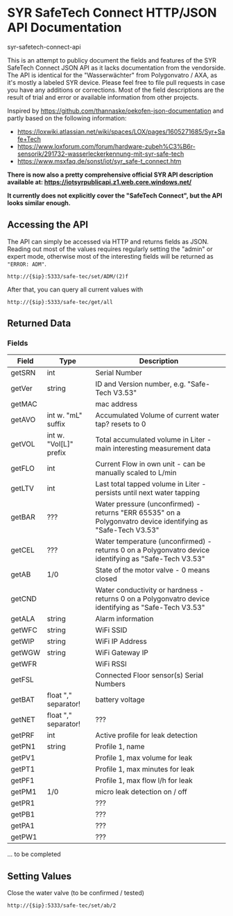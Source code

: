 # SYR SafeTech Connect HTTP/JSON API Documentation
syr-safetech-connect-api

This is an attempt to publicy document the fields and features of the SYR SafeTech Connect JSON API as it lacks documentation from the vendorside. The API is identical for the "Wasserwächter" from Polygonvatro / AXA, as it's mostly a labeled SYR device. Please feel free to file pull requests in case you have any additions or corrections. Most of the field descriptions are the result of trial and error or available information from other projects.

Inspired by https://github.com/thannaske/oekofen-json-documentation and partly based on the following information:
* https://loxwiki.atlassian.net/wiki/spaces/LOX/pages/1605271685/Syr+Safe+Tech
* https://www.loxforum.com/forum/hardware-zubeh%C3%B6r-sensorik/291732-wasserleckerkennung-mit-syr-safe-tech
* https://www.msxfaq.de/sonst/iot/syr_safe-t_connect.htm

**There is now also a pretty comprehensive official SYR API description available at: https://iotsyrpublicapi.z1.web.core.windows.net/**

**It currently does not explicitly cover the "SafeTech Connect", but the API looks similar enough.**

## Accessing the API
The API can simply be accessed via HTTP and returns fields as JSON.
Reading out most of the values requires regularly setting the "admin" or expert mode, otherwise most of the interesting fields will be returned as `"ERROR: ADM"`. 
```
http://{$ip}:5333/safe-tec/set/ADM/(2)f
```

After that, you can query all current values with
```
http://{$ip}:5333/safe-tec/get/all
```

## Returned Data

### Fields
| Field | Type   |Description |
|-------|--------|----------|
|getSRN | int | Serial Number
|getVer | string | ID and Version number, e.g. "Safe-Tech V3.53"
|getMAC | | mac address
|getAVO | int w. "mL" suffix | Accumulated Volume of current water tap? resets to 0
|getVOL | int w. "Vol[L]" prefix| Total accumulated volume in Liter - main interesting measurement data
|getFLO | int | Current Flow in own unit - can be manually scaled to L/min
|getLTV | int | Last total tapped volume in Liter - persists until next water tapping
| getBAR| ??? | Water pressure (unconfirmed) - returns "ERR 65535" on a Polygonvatro device identifying as "Safe-Tech V3.53"
| getCEL| ??? | Water temperature (unconfirmed) - returns 0 on a Polygonvatro device identifying as "Safe-Tech V3.53"
| getAB | 1/0 | State of the motor valve - 0 means closed
| getCND| | Water conductivity or hardness - returns 0 on a Polygonvatro device identifying as "Safe-Tech V3.53"
| getALA| string | Alarm information
|getWFC | string | WiFi SSID
|getWIP | string | WiFi IP Address
|getWGW | string | WiFi Gateway IP
|getWFR | | WiFi RSSI
|getFSL | | Connected Floor sensor(s) Serial Numbers
|getBAT | float "," separator! | battery voltage 
|getNET | float "," separator! |  ??? 
| getPRF| int | Active profile for leak detection
|getPN1 | string | Profile 1, name
|getPV1 | | Profile 1, max volume for leak
|getPT1 | | Profile 1, max minutes for leak
|getPF1 | | Profile 1, max flow l/h for leak
|getPM1 |1/0|  micro leak detection on / off
|getPR1 | | ???
|getPB1 | | ???
|getPA1 | | ???
|getPW1 | | ???

... to be completed

## Setting Values
Close the water valve (to be confirmed / tested)

```
http://{$ip}:5333/safe-tec/set/ab/2
```
